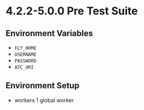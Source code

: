 # 4.2.2-5.0.0 Pre Test Suite

## Environment Variables

  * `FLY_HOME`
  * `USERNAME`
  * `PASSWORD`
  * `ATC_URI`

## Environment Setup

* workers
  1 global worker
